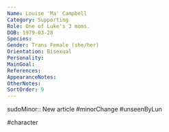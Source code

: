```yaml
---
Name: Louise 'Ma' Campbell
Category: Supporting
Role: One of Luke's 3 moms.
DOB: 1979-03-28
Species:
Gender: Trans Female (she/her)
Orientation: Bisexual
Personality:
MainGoal:
References:
AppearanceNotes:
OtherNotes:
SortOrder: 9
---
```


sudoMinor:: New article
#minorChange #unseenByLun 

#character 